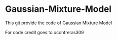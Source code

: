 # Gaussian-Mixture-Model
This git provide the code of Gaussian Mixture Model


For code credit goes to ocontreras309
